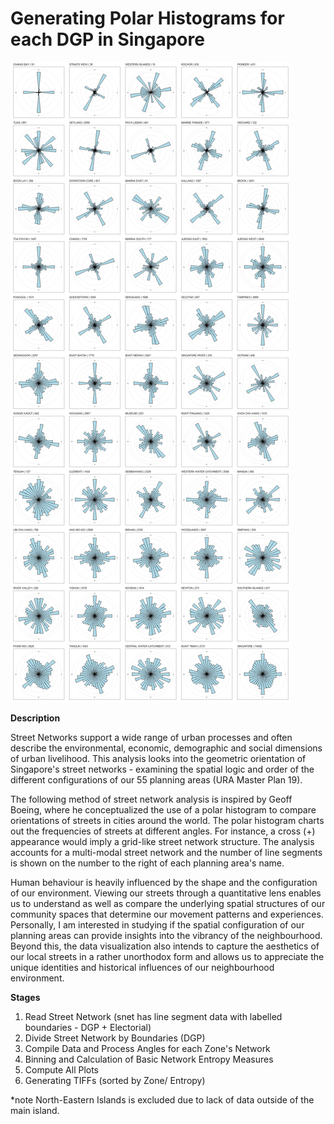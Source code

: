 # Generating Polar Histograms for each DGP in Singapore

![Visuals](https://github.com/RyanTanYiWei/PolarHistogramSG/blob/main/OutputVisuals/byEntropy11x5_sample.jpeg)

<b>Description</b>

Street Networks support a wide range of urban processes and often describe the environmental, economic, demographic and social dimensions of urban livelihood. This analysis looks into the geometric orientation of Singapore's street networks - examining the spatial logic and order of the different configurations of our 55 planning areas (URA Master Plan 19).

The following method of street network analysis is inspired by Geoff Boeing, where he conceptualized the use of a polar histogram to compare orientations of streets in cities around the world. The polar histogram charts out the frequencies of streets at different angles. For instance, a cross (+) appearance would imply a grid-like street network structure. The analysis accounts for a multi-modal street network and the number of line segments is shown on the number to the right of each planning area's name.

Human behaviour is heavily influenced by the shape and the configuration of our environment. Viewing our streets through a quantitative lens enables us to understand as well as compare the underlying spatial structures of our community spaces that determine our movement patterns and experiences. Personally, I am interested in studying if the spatial configuration of our planning areas can provide insights into the vibrancy of the neighbourhood. Beyond this, the data visualization also intends to capture the aesthetics of our local streets in a rather unorthodox form and allows us to appreciate the unique identities and historical influences of our neighbourhood environment.

<b>Stages</b>
1) Read Street Network (snet has line segment data with labelled boundaries - DGP + Electorial)
2) Divide Street Network by Boundaries (DGP)
3) Compile Data and Process Angles for each Zone's Network 
4) Binning and Calculation of Basic Network Entropy Measures
5) Compute All Plots
6) Generating TIFFs (sorted by Zone/ Entropy)
  
  *note North-Eastern Islands is excluded due to lack of data outside of the main island.
